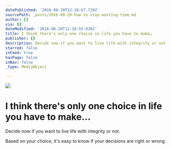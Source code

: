 ```yaml
---
datePublished: '2016-08-20T12:10:57.729Z'
sourcePath: _posts/2016-08-20-how-to-stop-wasting-time.md
author: []
via: {}
dateModified: '2016-08-20T12:10:55.036Z'
title: I think there’s only one choice in life you have to make…
publisher: {}
description: Decide now if you want to live life with integrity or not.
starred: false
inFeed: true
hasPage: false
inNav: false
_type: MediaObject

---
```

![](https://the-grid-user-content.s3-us-west-2.amazonaws.com/b5546011-8827-4547-8675-fff9e0a9729e.jpg)

# I think there's only one choice in life you have to make...

Decide now if you want to live life with integrity or not.

Based on your choice, it's easy to know if your decisions are right or wrong.